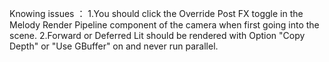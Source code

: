 Knowing issues ：
1.You should click the Override Post FX toggle in the Melody Render Pipeline component of the camera when first going into the scene.
2.Forward or Deferred Lit should be rendered with Option "Copy Depth" or "Use GBuffer" on and never run parallel.
